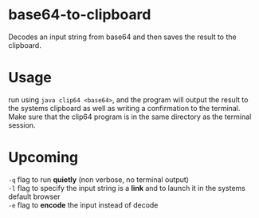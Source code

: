 # base64-to-clipboard
Decodes an input string from base64 and then saves the result to the clipboard.

# Usage
run using `java clip64 <base64>`, and the program will output the result to the systems clipboard as well as writing a confirmation to the terminal. Make sure that the clip64 program is in the same directory as the terminal session.

# Upcoming
`-q` flag to run **quietly** (non verbose, no terminal output)  
`-l` flag to specify the input string is a **link** and to launch it in the systems default browser  
`-e` flag to **encode** the input instead of decode
